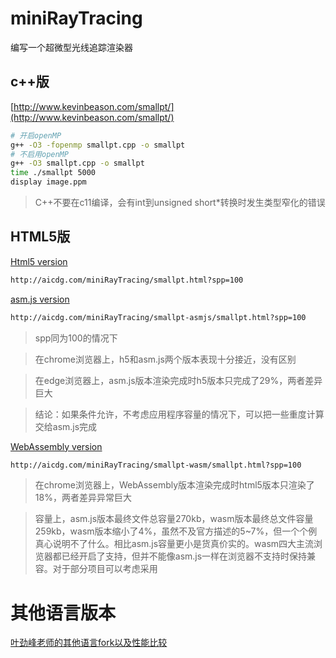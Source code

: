 # miniRayTracing
编写一个超微型光线追踪渲染器

## c++版

[http://www.kevinbeason.com/smallpt/](http://www.kevinbeason.com/smallpt/)

```bash
# 开启openMP
g++ -O3 -fopenmp smallpt.cpp -o smallpt 
# 不启用openMP
g++ -O3 smallpt.cpp -o smallpt 
time ./smallpt 5000
display image.ppm
```

> C++不要在c11编译，会有int到unsigned short*转换时发生类型窄化的错误

## HTML5版

[Html5 version](http://aicdg.com/miniRayTracing/smallpt.html?spp=100)

```bash
http://aicdg.com/miniRayTracing/smallpt.html?spp=100
```

[asm.js version](http://aicdg.com/miniRayTracing/smallpt-asmjs/smallpt.html?spp=100)

```bash
http://aicdg.com/miniRayTracing/smallpt-asmjs/smallpt.html?spp=100
```

> spp同为100的情况下

> 在chrome浏览器上，h5和asm.js两个版本表现十分接近，没有区别

> 在edge浏览器上，asm.js版本渲染完成时h5版本只完成了29%，两者差异巨大

> 结论：如果条件允许，不考虑应用程序容量的情况下，可以把一些重度计算交给asm.js完成

[WebAssembly version](http://aicdg.com/miniRayTracing/smallpt-wasm/smallpt.html?spp=100)

```bash
http://aicdg.com/miniRayTracing/smallpt-wasm/smallpt.html?spp=100
```

> 在chrome浏览器上，WebAssembly版本渲染完成时html5版本只渲染了18%，两者差异异常巨大

> 容量上，asm.js版本最终文件总容量270kb，wasm版本最终总文件容量259kb，wasm版本缩小了4%，虽然不及官方描述的5~7%，但一个个例真心说明不了什么。相比asm.js容量更小是货真价实的。wasm四大主流浏览器都已经开启了支持，但并不能像asm.js一样在浏览器不支持时保持兼容。对于部分项目可以考虑采用

# 其他语言版本

[叶劲峰老师的其他语言fork以及性能比较](http://www.cnblogs.com/miloyip/archive/2010/07/07/languages_brawl_GI.html)

